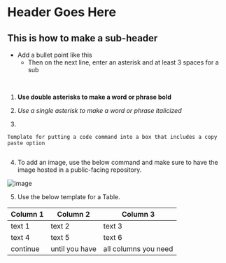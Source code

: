 # **Header Goes Here** 


## **This is how to make a sub-header** 

 

* Add a bullet point like this 
   * Then on the next line, enter an asterisk and at least 3 spaces for a sub
 
 

<br>

1. **Use double asterisks to make a word or phrase bold** 

 
2. *Use a single asterisk to make a word or phrase italicized* 

 
3. 
```  
Template for putting a code command into a box that includes a copy paste option 
 
``` 
 
4. To add an image, use the below command and make sure to have the image hosted in a public-facing repository. 
 

<p align="center"> 

![image](https://github.com/HCL-TECH-SOFTWARE/sofy-docs/blob/main/images/sofy-logo.jpg) 

</p>

 


5. Use the below template for a Table.
 
| Column 1 | Column 2 | Column 3 |  
| ----------- | ----------- | ----------- |  
| text 1 | text 2 | text 3 |  
| text 4| text 5 | text 6 | 
| continue | until you have | all columns you need |